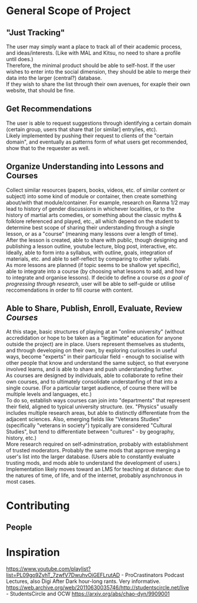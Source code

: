 # General Scope of Project
## "Just Tracking"
The user may simply want a place to track all of their academic process, and ideas/interests. (Like with MAL and Kitsu, no need to share a profile until does.)\
Therefore, the minimal product should be able to self-host. If the user wishes to enter into the social dimension, they should be able to merge their data into the larger (central?) database.\
If they wish to share the list through their own avenues, for exaple their own website, that should be fine.
## Get Recommendations
The user is able to request suggestions through identifying a certain domain (certain group, users that share that [or similar] entry/ies, etc).\
Likely implemented by pushing their request to clients of the "certain domain", and eventually as patterns form of what users get recommended, show that to the requester as well.
## Organize Understanding into Lessons and Courses
Collect similar resources (papers, books, videos, etc. of similar content or subject) into some kind of module or container, then create something about/with that module/container. For example, research on Ranma 1/2 may lead to history of gender discussions in whichever localities, or to the history of martial arts comedies, or something about the classic myths & folklore referenced and played, etc., all which depend on the student to determine best scope of sharing their understanding through a single lesson, or as a "course" (meaning many lessons over a length of time).\
After the lesson is created, able to share with public, though designing and publishing a lesson outline, youtube lecture, blog post, interactive, etc. Ideally, able to form into a syllabus, with outline, goals, integration of materials, etc. and able to self-reflect by comparing to other syllabi.\
As more lessons are planned (if topic seems to be shallow yet specific), able to integrate into a course (by choosing what lessons to add, and how to integrate and organise lessons). If decide to define a course *as a goal of progressing through research*, user will be able to self-guide or utilise reccomendations in order to fill course with content.
## Able to Share, Publish, Enroll, Evaluate, Review *Courses*
At this stage, basic structures of playing at an "online university" (without accredidation or hope to be taken as a "legitimate" education for anyone outside the project) are in place. Users represent themselves as students, and through developing on their own, by exploring curiosities in useful ways, become "experts" in their particular field - enough to socialise with other people that know and understand the same subject, so that everyone involved learns, and is able to share and push understanding further.\
As courses are designed by individuals, able to collaborate to refine their own courses, and to ultimately consolidate understanfing of that into a single course. (For a particular target audience, of course there will be multiple levels and languages, etc.)\
To do so, establish ways courses can join into "departments" that represent their field, aligned to typical university structure. (ex. "Physics" usually includes multiple research areas, but able to distinctly differentiate from the adjacent sciences. Also, emerging fields like "Veterans Studies" (specifically "veterans in society") typically are considered "Cultural Studies", but tend to differentiate between "cultures" - by geography, history, etc.)\
More research required on self-adminstration, probably with establishment of trusted moderators. Probably the same mods that approve merging a user's list into the larger database. (Users able to constantly evaluate trusting mods, and mods able to understand the development of users.)\
Implementation likely moves toward an LMS for teaching at distance: due to the natures of time, of life, and of the internet, probably asynchronous in most cases.
# Contributing
## People

# Inspiration
https://www.youtube.com/playlist?list=PL09go9ZyhT_7zwfV7DwuhvOiGEFLrutAD - ProCrastinators Podcast Lectures, also Digi After Dark hour-long rants. Very informative.
https://web.archive.org/web/20110630035746/http://studentscircle.net/live - StudentsCircle and OCW
https://arxiv.org/abs/chao-dyn/9909001